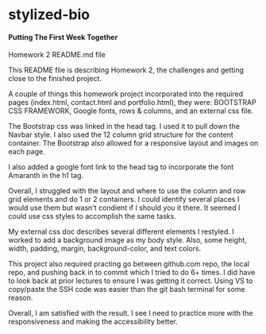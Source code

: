 # stylized-bio

#### Putting The First Week Together

Homework 2 README.md file

This README file is describing Homework 2, the challenges and getting close to the finished project.

A couple of things this homework project incorporated into the required pages (index.html, contact.html and portfolio.html), they were: BOOTSTRAP CSS FRAMEWORK, Google fonts, rows & columns, and an external css file.

The Bootstrap css was linked in the head tag. I used it to pull down the Navbar style. I also used the 12 column grid structure for the content container. The Bootstrap also allowed for a responsive layout and images on each page.

I also added a google font link to the head tag to incorporate the font Amaranth in the h1 tag.

Overall, I struggled with the layout and where to use the column and row grid elements and do 1 or 2 containers. I could identify several places I would use them but wasn't condient if I should you it there. It seemed I could use css styles to accomplish the same tasks.

My external css doc describes several different elements I restyled. I worked to add a background image as my body style. Also, some height, width, padding, margin, background-color, and text colors.

This project also required practing go between github.com repo, the local repo, and pushing back in to commit which I tried to do 6+ times. I did have to look back at prior lectures to ensure I was getting it correct. Using VS to copy/paste the SSH code was easier than the git bash terminal for some reason.

Overall, I am satisfied with the result. I see I need to practice more with the responsiveness and making the accessibility better.
